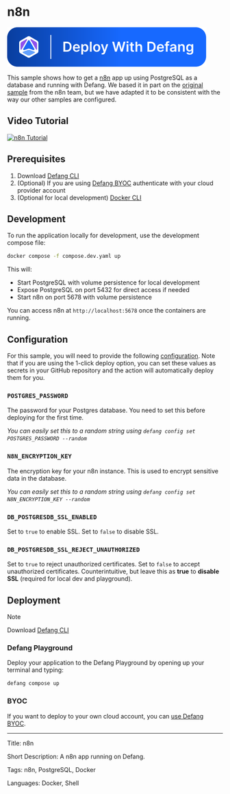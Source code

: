 # n8n

[![1-click-deploy](https://raw.githubusercontent.com/DefangLabs/defang-assets/main/Logos/Buttons/SVG/deploy-with-defang.svg)](https://portal.defang.dev/redirect?url=https%3A%2F%2Fgithub.com%2Fnew%3Ftemplate_name%3Dsample-n8n-template%26template_owner%3DDefangSamples)

This sample shows how to get a [n8n](https://n8n.io/) app up using PostgreSQL as a database and running with Defang. We based it in part on the [original sample](https://github.com/n8n-io/n8n-hosting/tree/main/docker-compose/withPostgres) from the n8n team, but we have adapted it to be consistent with the way our other samples are configured.

## Video Tutorial

[![n8n Tutorial](https://img.youtube.com/vi/hOlNWu2FX1g/0.jpg)](https://www.youtube.com/watch?v=hOlNWu2FX1g)

## Prerequisites

1. Download [Defang CLI](https://github.com/DefangLabs/defang)
2. (Optional) If you are using [Defang BYOC](https://docs.defang.io/docs/concepts/defang-byoc) authenticate with your cloud provider account
3. (Optional for local development) [Docker CLI](https://docs.docker.com/engine/install/)

## Development

To run the application locally for development, use the development compose file:

```bash
docker compose -f compose.dev.yaml up
```

This will:

- Start PostgreSQL with volume persistence for local development
- Expose PostgreSQL on port 5432 for direct access if needed
- Start n8n on port 5678 with volume persistence

You can access n8n at `http://localhost:5678` once the containers are running.

## Configuration

For this sample, you will need to provide the following [configuration](https://docs.defang.io/docs/concepts/configuration). Note that if you are using the 1-click deploy option, you can set these values as secrets in your GitHub repository and the action will automatically deploy them for you.

### `POSTGRES_PASSWORD`

The password for your Postgres database. You need to set this before deploying for the first time.

*You can easily set this to a random string using `defang config set POSTGRES_PASSWORD --random`*

### `N8N_ENCRYPTION_KEY`

The encryption key for your n8n instance. This is used to encrypt sensitive data in the database. 

*You can easily set this to a random string using `defang config set N8N_ENCRYPTION_KEY --random`*

### `DB_POSTGRESDB_SSL_ENABLED`

Set to `true` to enable SSL. Set to `false` to disable SSL.

### `DB_POSTGRESDB_SSL_REJECT_UNAUTHORIZED`

Set to `true` to reject unauthorized certificates. Set to `false` to accept unauthorized certificates. Counterintuitive, but leave this as **true** to **disable SSL** (required for local dev and playground).


## Deployment

> [!NOTE]
> Download [Defang CLI](https://github.com/DefangLabs/defang)

### Defang Playground

Deploy your application to the Defang Playground by opening up your terminal and typing:

```bash
defang compose up
```

### BYOC

If you want to deploy to your own cloud account, you can [use Defang BYOC](https://docs.defang.io/docs/tutorials/deploy-to-your-cloud).

---

Title: n8n

Short Description: A n8n app running on Defang.

Tags: n8n, PostgreSQL, Docker

Languages: Docker, Shell
